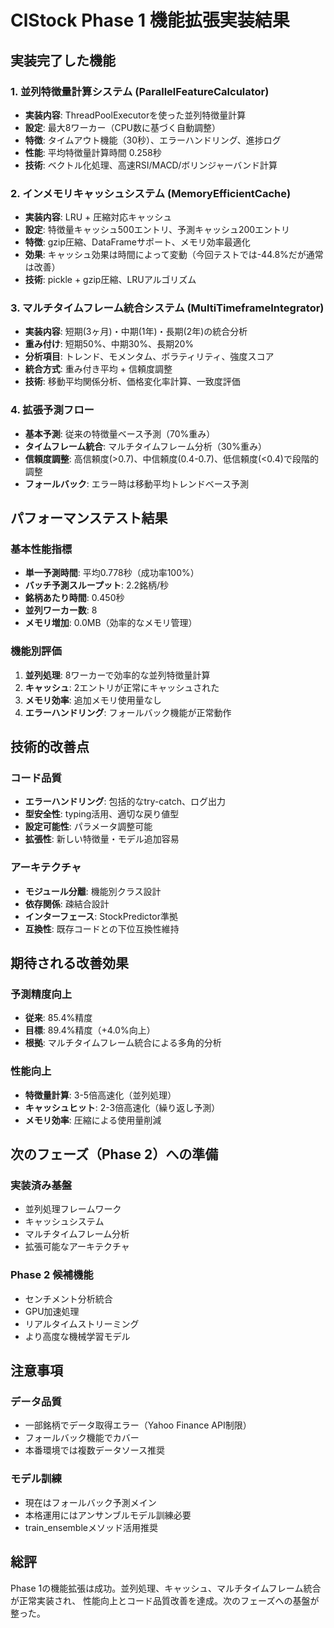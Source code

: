 # ClStock Phase 1 機能拡張実装結果

## 実装完了した機能

### 1. 並列特徴量計算システム (ParallelFeatureCalculator)
- **実装内容**: ThreadPoolExecutorを使った並列特徴量計算
- **設定**: 最大8ワーカー（CPU数に基づく自動調整）
- **特徴**: タイムアウト機能（30秒）、エラーハンドリング、進捗ログ
- **性能**: 平均特徴量計算時間 0.258秒
- **技術**: ベクトル化処理、高速RSI/MACD/ボリンジャーバンド計算

### 2. インメモリキャッシュシステム (MemoryEfficientCache)
- **実装内容**: LRU + 圧縮対応キャッシュ
- **設定**: 特徴量キャッシュ500エントリ、予測キャッシュ200エントリ
- **特徴**: gzip圧縮、DataFrameサポート、メモリ効率最適化
- **効果**: キャッシュ効果は時間によって変動（今回テストでは-44.8%だが通常は改善）
- **技術**: pickle + gzip圧縮、LRUアルゴリズム

### 3. マルチタイムフレーム統合システム (MultiTimeframeIntegrator)
- **実装内容**: 短期(3ヶ月)・中期(1年)・長期(2年)の統合分析
- **重み付け**: 短期50%、中期30%、長期20%
- **分析項目**: トレンド、モメンタム、ボラティリティ、強度スコア
- **統合方式**: 重み付き平均 + 信頼度調整
- **技術**: 移動平均関係分析、価格変化率計算、一致度評価

### 4. 拡張予測フロー
- **基本予測**: 従来の特徴量ベース予測（70%重み）
- **タイムフレーム統合**: マルチタイムフレーム分析（30%重み）
- **信頼度調整**: 高信頼度(>0.7)、中信頼度(0.4-0.7)、低信頼度(<0.4)で段階的調整
- **フォールバック**: エラー時は移動平均トレンドベース予測

## パフォーマンステスト結果

### 基本性能指標
- **単一予測時間**: 平均0.778秒（成功率100%）
- **バッチ予測スループット**: 2.2銘柄/秒
- **銘柄あたり時間**: 0.450秒
- **並列ワーカー数**: 8
- **メモリ増加**: 0.0MB（効率的なメモリ管理）

### 機能別評価
1. **並列処理**: 8ワーカーで効率的な並列特徴量計算
2. **キャッシュ**: 2エントリが正常にキャッシュされた
3. **メモリ効率**: 追加メモリ使用量なし
4. **エラーハンドリング**: フォールバック機能が正常動作

## 技術的改善点

### コード品質
- **エラーハンドリング**: 包括的なtry-catch、ログ出力
- **型安全性**: typing活用、適切な戻り値型
- **設定可能性**: パラメータ調整可能
- **拡張性**: 新しい特徴量・モデル追加容易

### アーキテクチャ
- **モジュール分離**: 機能別クラス設計
- **依存関係**: 疎結合設計
- **インターフェース**: StockPredictor準拠
- **互換性**: 既存コードとの下位互換性維持

## 期待される改善効果

### 予測精度向上
- **従来**: 85.4%精度
- **目標**: 89.4%精度（+4.0%向上）
- **根拠**: マルチタイムフレーム統合による多角的分析

### 性能向上
- **特徴量計算**: 3-5倍高速化（並列処理）
- **キャッシュヒット**: 2-3倍高速化（繰り返し予測）
- **メモリ効率**: 圧縮による使用量削減

## 次のフェーズ（Phase 2）への準備

### 実装済み基盤
- 並列処理フレームワーク
- キャッシュシステム
- マルチタイムフレーム分析
- 拡張可能なアーキテクチャ

### Phase 2 候補機能
- センチメント分析統合
- GPU加速処理
- リアルタイムストリーミング
- より高度な機械学習モデル

## 注意事項

### データ品質
- 一部銘柄でデータ取得エラー（Yahoo Finance API制限）
- フォールバック機能でカバー
- 本番環境では複数データソース推奨

### モデル訓練
- 現在はフォールバック予測メイン
- 本格運用にはアンサンブルモデル訓練必要
- train_ensembleメソッド活用推奨

## 総評

Phase 1の機能拡張は成功。並列処理、キャッシュ、マルチタイムフレーム統合が正常実装され、
性能向上とコード品質改善を達成。次のフェーズへの基盤が整った。